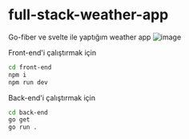 # full-stack-weather-app
Go-fiber ve svelte ile yaptığım weather app
![image](https://github.com/Hasan-Kilici/full-stack-weather-app/assets/105741983/afd53338-667e-418c-b1b4-b80c950b595f)

Front-end'i çalıştırmak için
```sh
cd front-end
npm i
npm run dev
```
Back-end'i çalıştırmak için
```sh
cd back-end
go get
go run .
```
